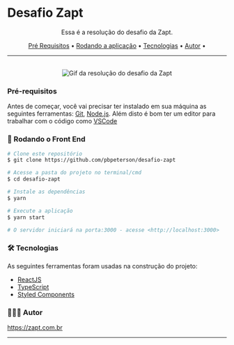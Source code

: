 # Desafio Zapt

<p align="center">Essa é a resolução do desafio da Zapt.</p>

<p align="center">
 <a href="#pré-requisitos">Pré Requisitos</a> • 
 <a href="#rodando-o-front-end">Rodando a aplicação</a> • 
 <a href="#tecnologias">Tecnologias</a> •
 <a href="#autor">Autor</a> •

</p>

---

<br>

<div align="center">
    <img alt="Gif da resolução do desafio da Zapt" src="./github/desafioGif.gif" />
</div>

### Pré-requisitos

Antes de começar, você vai precisar ter instalado em sua máquina as seguintes ferramentas:
[Git](https://git-scm.com), [Node.js](https://nodejs.org/en/).
Além disto é bom ter um editor para trabalhar com o código como [VSCode](https://code.visualstudio.com/)

### 🎲 Rodando o Front End

```bash
# Clone este repositório
$ git clone https://github.com/pbpeterson/desafio-zapt

# Acesse a pasta do projeto no terminal/cmd
$ cd desafio-zapt

# Instale as dependências
$ yarn

# Execute a aplicação
$ yarn start

# O servidor iniciará na porta:3000 - acesse <http://localhost:3000>
```

### 🛠 Tecnologias

As seguintes ferramentas foram usadas na construção do projeto:

- [ReactJS](https://pt-br.reactjs.org/)
- [TypeScript](https://www.typescriptlang.org/)
- [Styled Components](https://styled-components.com/)

### 👨🏾‍💻 Autor

https://zapt.com.br

---

